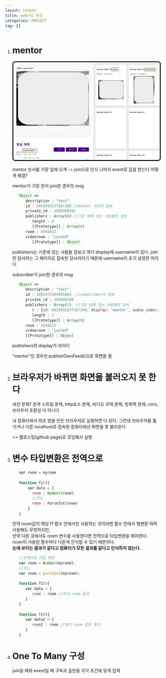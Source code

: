 ```yaml
---
layout: single
title: webrtc 이슈
categories: PROJECT
tag: []
---
```


1. # mentor

   <img src="../../imgs/project/webrtc_issu_captin.png" style="border:3px solid black;border-radius:9px;width:500px">   

   mentor 순서를 가장 앞에 오게 -> join으로 인식 나머지 event로 값을 받는다 어떻게 해결?

   mentor가 가장 먼저 join한 경우의 msg
   ```javascript   
      Object =>
         description : "test"
         id : 6019592257267288 //mentor 자신의 정보
         private_id : 2096999191
         publishers : Array(0) //기존 방에 있는 사람들의 정보
            length : 0
            [[Prototype]] : Array(0)
         room : 4545612
         videoroom : "joined"
            [[Prototype]] : Object

   ```
   publishers는 기존에 있는 사람들 정보고 여기 display에 username이 있다. join한 당사자는 그 페이지로 접속한 당사자이기 때문에 username이 초기 설정한 아이디

   subscriber가 join한 경우의 msg   
   ```javascript
      Object =>
         description : "test" 
         id : 1801972384065663  //subscriber의 정보
         private_id : 364008349  
         publishers : Array(1)  //기존 방에 있는 사람들의 정보
            0 : {id: 6019592257267288, display: 'mentor', audio_codec: 'opus', video_codec: 'vp8', streams: Array(2), …}   
            length : 1
            [[Prototype]] : Array(0)
         room : 4545612 
         videoroom : "joined"
         [[Prototype]] : Object
   ```

   publishers의 display가 아이디

   "mentor"인 경우만 publishOwnFeed()으로 화면을 켬



1. # 브라우저가 바뀌면 화면을 불러오지 못 한다
   세션 문제? 원격 스트림 문제, http요소 문제, 비디오 코덱 문제, 방화벽 문제, cors, 브라우저 호환성 다 아니다

   내 컴퓨터에서 최초 방을 만든 브라우저로 실행하면 다 된다. 그런데 브라우저를 옮기거나 다른 localhost로 접속한 컴퓨터에선 화면을 못 불러온다

   => 웹호스팅(github page)로 로딩해서 실행


1. # 변수 타입변환은 전역으로

   ```javascript
      var room = myroom

      function f1(){
          var data = {
            room : Number(room),
            //또는 
            room : ParseInt(room)
          }
      }
   ```   
   만약 room값이 해당 f1 함수 안에서만 사용하는 것이라면 함수 안에서 형변환 하여 사용해도 무방하지만,   
   만약 다른 곳에서도 room 변수를 사용한다면 전역으로 타입변환을 해야한다. room이 사용된 함수마다 다른게 인식할 수 있기 때문이다.   
   __눈에 보이는 결과가 같다고 컴퓨터가 모든 결과를 같다고 인식하지 않는다.__   

   ```javascript
      //전역으로 타입 변환
      var room = Number(myroom);  
      //또는 
      var room = parseInt(myroom);

      function f1(){
         var data = {
            room : room //여기 room 값과
         }
      }

      function f1(){
         var data2 = {
            room2 : room //여기 room 값이 일치
         } 
      }

   ```

1. # One To Many 구성

   join일 때와 event일 때 구독과 출판을 각각 조건에 맞게 입력